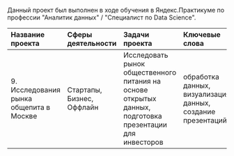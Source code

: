 Данный проект был выполнен в ходе обучения в Яндекс.Практикуме по профессии "Аналитик данных" / "Специалист по Data Science".

| Название проекта | Сферы деятельности | Задачи проекта | Ключевые слова | Ключевые навыки |
| :--------------- | :----------------- | :------------- | :------------- | :-------------- |
| 9. Исследования рынка общепита в Москве | Стартапы, Бизнес, Оффлайн | Исследовать рынок общественного питания на основе открытых данных, подготовка презентации для инвесторов | обработка данных, визуализация данных, создание презентаций | Python, Pandas, Seaborn, Plotly, визуализация данных |
